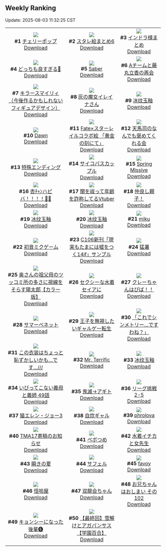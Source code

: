 ## Weekly Ranking
Update: 2025-08-03 11:32:25 CST

|      |      |      |
| :----: | :----: | :----: |
| ![](https://i.pixiv.re/c/240x480/img-master/img/2025/07/27/00/00/25/133150988_p0_master1200.jpg)<br>**#1** [チェリーポップ](https://www.pixiv.net/artworks/133150988)<br>[Download](https://i.pixiv.re/img-original/img/2025/07/27/00/00/25/133150988_p0.jpg) | ![](https://i.pixiv.re/c/240x480/img-master/img/2025/07/27/02/39/02/133156199_p0_master1200.jpg)<br>**#2** [スタレ絵まとめ6](https://www.pixiv.net/artworks/133156199)<br>[Download](https://i.pixiv.re/img-original/img/2025/07/27/02/39/02/133156199_p0.jpg) | ![](https://i.pixiv.re/c/240x480/img-master/img/2025/07/26/19/50/01/133140011_p0_master1200.jpg)<br>**#3** [インドラ様まとめ](https://www.pixiv.net/artworks/133140011)<br>[Download](https://i.pixiv.re/img-original/img/2025/07/26/19/50/01/133140011_p0.jpg) |
| ![](https://i.pixiv.re/c/240x480/img-master/img/2025/07/27/00/31/35/133152664_p0_master1200.jpg)<br>**#4** [どっちも良すぎる👙](https://www.pixiv.net/artworks/133152664)<br>[Download](https://i.pixiv.re/img-original/img/2025/07/27/00/31/35/133152664_p0.jpg) | ![](https://i.pixiv.re/c/240x480/img-master/img/2025/07/27/00/00/22/133150972_p0_master1200.jpg)<br>**#5** [Saber](https://www.pixiv.net/artworks/133150972)<br>[Download](https://i.pixiv.re/img-original/img/2025/07/27/00/00/22/133150972_p0.jpg) | ![](https://i.pixiv.re/c/240x480/img-master/img/2025/07/26/22/03/42/133145857_p0_master1200.jpg)<br>**#6** [Aチームと藤丸立香の再会](https://www.pixiv.net/artworks/133145857)<br>[Download](https://i.pixiv.re/img-original/img/2025/07/26/22/03/42/133145857_p0.jpg) |
| ![](https://i.pixiv.re/c/240x480/img-master/img/2025/07/27/00/00/18/133150942_p0_master1200.jpg)<br>**#7** [キラースマイリィ（今後作るかもしれないフィギュアデザイン）](https://www.pixiv.net/artworks/133150942)<br>[Download](https://i.pixiv.re/img-original/img/2025/07/27/00/00/18/133150942_p0.jpg) | ![](https://i.pixiv.re/c/240x480/img-master/img/2025/07/27/00/02/13/133151290_p0_master1200.jpg)<br>**#8** [灰の魔女イレイナさん](https://www.pixiv.net/artworks/133151290)<br>[Download](https://i.pixiv.re/img-original/img/2025/07/27/00/02/13/133151290_p0.png) | ![](https://i.pixiv.re/c/240x480/img-master/img/2025/07/26/00/05/27/133111522_p0_master1200.jpg)<br>**#9** [冰纹玉釉](https://www.pixiv.net/artworks/133111522)<br>[Download](https://i.pixiv.re/img-original/img/2025/07/26/00/05/27/133111522_p0.jpg) |
| ![](https://i.pixiv.re/c/240x480/img-master/img/2025/07/28/20/12/17/133220061_p0_master1200.jpg)<br>**#10** [Dawn](https://www.pixiv.net/artworks/133220061)<br>[Download](https://i.pixiv.re/img-original/img/2025/07/28/20/12/17/133220061_p0.jpg) | ![](https://i.pixiv.re/c/240x480/img-master/img/2025/07/27/00/54/50/133153460_p0_master1200.jpg)<br>**#11** [Fate×スターレイルコラボ絵 「黄金の刻にて」](https://www.pixiv.net/artworks/133153460)<br>[Download](https://i.pixiv.re/img-original/img/2025/07/27/00/54/50/133153460_p0.jpg) | ![](https://i.pixiv.re/c/240x480/img-master/img/2025/07/27/19/30/40/133181048_p0_master1200.jpg)<br>**#12** [天馬司のなんでも褒めてくれる会](https://www.pixiv.net/artworks/133181048)<br>[Download](https://i.pixiv.re/img-original/img/2025/07/27/19/30/40/133181048_p0.jpg) |
| ![](https://i.pixiv.re/c/240x480/img-master/img/2025/07/27/16/25/16/133174357_p0_master1200.jpg)<br>**#13** [特殊エンディング](https://www.pixiv.net/artworks/133174357)<br>[Download](https://i.pixiv.re/img-original/img/2025/07/27/16/25/16/133174357_p0.jpg) | ![](https://i.pixiv.re/c/240x480/img-master/img/2025/07/27/07/20/43/133160651_p0_master1200.jpg)<br>**#14** [サイコパスカップル](https://www.pixiv.net/artworks/133160651)<br>[Download](https://i.pixiv.re/img-original/img/2025/07/27/07/20/43/133160651_p0.jpg) | ![](https://i.pixiv.re/c/240x480/img-master/img/2025/07/27/02/17/35/133154058_p0_master1200.jpg)<br>**#15** [Spring Missive](https://www.pixiv.net/artworks/133154058)<br>[Download](https://i.pixiv.re/img-original/img/2025/07/27/02/17/35/133154058_p0.png) |
| ![](https://i.pixiv.re/c/240x480/img-master/img/2025/07/26/00/00/17/133110869_p0_master1200.jpg)<br>**#16** [杏ﾁｬﾝハピバ！！！！🎂🎉](https://www.pixiv.net/artworks/133110869)<br>[Download](https://i.pixiv.re/img-original/img/2025/07/26/00/00/17/133110869_p0.jpg) | ![](https://i.pixiv.re/c/240x480/img-master/img/2025/07/27/21/24/47/133185917_p0_master1200.jpg)<br>**#17** [闇を祓って年齢を詐称してるVtuber](https://www.pixiv.net/artworks/133185917)<br>[Download](https://i.pixiv.re/img-original/img/2025/07/27/21/24/47/133185917_p0.png) | ![](https://i.pixiv.re/c/240x480/img-master/img/2025/07/27/18/22/07/133178339_p0_master1200.jpg)<br>**#18** [仲良し親子！](https://www.pixiv.net/artworks/133178339)<br>[Download](https://i.pixiv.re/img-original/img/2025/07/27/18/22/07/133178339_p0.jpg) |
| ![](https://i.pixiv.re/c/240x480/img-master/img/2025/07/26/00/04/38/133111476_p0_master1200.jpg)<br>**#19** [冰纹玉釉](https://www.pixiv.net/artworks/133111476)<br>[Download](https://i.pixiv.re/img-original/img/2025/07/26/00/04/38/133111476_p0.jpg) | ![](https://i.pixiv.re/c/240x480/img-master/img/2025/07/26/00/02/42/133111346_p0_master1200.jpg)<br>**#20** [冰纹玉釉](https://www.pixiv.net/artworks/133111346)<br>[Download](https://i.pixiv.re/img-original/img/2025/07/26/00/02/42/133111346_p0.jpg) | ![](https://i.pixiv.re/c/240x480/img-master/img/2025/07/28/00/33/19/133195106_p0_master1200.jpg)<br>**#21** [miku](https://www.pixiv.net/artworks/133195106)<br>[Download](https://i.pixiv.re/img-original/img/2025/07/28/00/33/19/133195106_p0.jpg) |
| ![](https://i.pixiv.re/c/240x480/img-master/img/2025/07/27/00/00/05/133150819_p0_master1200.jpg)<br>**#22** [初音ミクゲーム](https://www.pixiv.net/artworks/133150819)<br>[Download](https://i.pixiv.re/img-original/img/2025/07/27/00/00/05/133150819_p0.png) | ![](https://i.pixiv.re/c/240x480/img-master/img/2025/07/27/18/01/50/133177591_p0_master1200.jpg)<br>**#23** [C106新刊「現実もたまには嘘をつく14if」サンプル](https://www.pixiv.net/artworks/133177591)<br>[Download](https://i.pixiv.re/img-original/img/2025/07/27/18/01/50/133177591_p0.jpg) | ![](https://i.pixiv.re/c/240x480/img-master/img/2025/07/27/11/45/41/133166348_p0_master1200.jpg)<br>**#24** [猛暑](https://www.pixiv.net/artworks/133166348)<br>[Download](https://i.pixiv.re/img-original/img/2025/07/27/11/45/41/133166348_p0.jpg) |
| ![](https://i.pixiv.re/c/240x480/img-master/img/2025/07/27/00/02/42/133151345_p0_master1200.jpg)<br>**#25** [奥さんの祖父母のツッコミ所の多さに視線をそらす陽太郎【カラー版】](https://www.pixiv.net/artworks/133151345)<br>[Download](https://i.pixiv.re/img-original/img/2025/07/27/00/02/42/133151345_p0.jpg) | ![](https://i.pixiv.re/c/240x480/img-master/img/2025/07/27/00/00/10/133150863_p0_master1200.jpg)<br>**#26** [セクシーな水着セイアに](https://www.pixiv.net/artworks/133150863)<br>[Download](https://i.pixiv.re/img-original/img/2025/07/27/00/00/10/133150863_p0.png) | ![](https://i.pixiv.re/c/240x480/img-master/img/2025/07/27/13/55/24/133170040_p0_master1200.jpg)<br>**#27** [クレーちゃんはぴば！！](https://www.pixiv.net/artworks/133170040)<br>[Download](https://i.pixiv.re/img-original/img/2025/07/27/13/55/24/133170040_p0.png) |
| ![](https://i.pixiv.re/c/240x480/img-master/img/2025/07/27/00/00/28/133151003_p0_master1200.jpg)<br>**#28** [サマーベネット](https://www.pixiv.net/artworks/133151003)<br>[Download](https://i.pixiv.re/img-original/img/2025/07/27/00/00/28/133151003_p0.jpg) | ![](https://i.pixiv.re/c/240x480/img-master/img/2025/07/27/08/43/36/133162188_p0_master1200.jpg)<br>**#29** [王子を無視したいギャルゲー転生](https://www.pixiv.net/artworks/133162188)<br>[Download](https://i.pixiv.re/img-original/img/2025/07/27/08/43/36/133162188_p0.jpg) | ![](https://i.pixiv.re/c/240x480/img-master/img/2025/07/27/00/00/59/133151133_p0_master1200.jpg)<br>**#30** [「これでシンメトリー…ですわね？」](https://www.pixiv.net/artworks/133151133)<br>[Download](https://i.pixiv.re/img-original/img/2025/07/27/00/00/59/133151133_p0.png) |
| ![](https://i.pixiv.re/c/240x480/img-master/img/2025/07/27/00/00/35/133151044_p0_master1200.jpg)<br>**#31** [この衣装はちょっと恥ずかしいかも…です…///](https://www.pixiv.net/artworks/133151044)<br>[Download](https://i.pixiv.re/img-original/img/2025/07/27/00/00/35/133151044_p0.jpg) | ![](https://i.pixiv.re/c/240x480/img-master/img/2025/07/26/00/17/17/133112055_p0_master1200.jpg)<br>**#32** [Mr. Terrific](https://www.pixiv.net/artworks/133112055)<br>[Download](https://i.pixiv.re/img-original/img/2025/07/26/00/17/17/133112055_p0.jpg) | ![](https://i.pixiv.re/c/240x480/img-master/img/2025/07/26/00/01/12/133111150_p0_master1200.jpg)<br>**#33** [冰纹玉釉](https://www.pixiv.net/artworks/133111150)<br>[Download](https://i.pixiv.re/img-original/img/2025/07/26/00/01/12/133111150_p0.jpg) |
| ![](https://i.pixiv.re/c/240x480/img-master/img/2025/07/26/00/00/19/133110890_p0_master1200.jpg)<br>**#34** [いびってこない義母と義姉 49話](https://www.pixiv.net/artworks/133110890)<br>[Download](https://i.pixiv.re/img-original/img/2025/07/26/00/00/19/133110890_p0.jpg) | ![](https://i.pixiv.re/c/240x480/img-master/img/2025/07/26/20/56/37/133142689_p0_master1200.jpg)<br>**#35** [鬼滅→アギト](https://www.pixiv.net/artworks/133142689)<br>[Download](https://i.pixiv.re/img-original/img/2025/07/26/20/56/37/133142689_p0.png) | ![](https://i.pixiv.re/c/240x480/img-master/img/2025/07/27/22/08/41/133188083_p0_master1200.jpg)<br>**#36** [リーグ挑戦2-5](https://www.pixiv.net/artworks/133188083)<br>[Download](https://i.pixiv.re/img-original/img/2025/07/27/22/08/41/133188083_p0.png) |
| ![](https://i.pixiv.re/c/240x480/img-master/img/2025/07/26/00/00/23/133110921_p0_master1200.jpg)<br>**#37** [猫エレン・ジョー3](https://www.pixiv.net/artworks/133110921)<br>[Download](https://i.pixiv.re/img-original/img/2025/07/26/00/00/23/133110921_p0.png) | ![](https://i.pixiv.re/c/240x480/img-master/img/2025/07/27/19/49/25/133181729_p0_master1200.jpg)<br>**#38** [自炊ギャル](https://www.pixiv.net/artworks/133181729)<br>[Download](https://i.pixiv.re/img-original/img/2025/07/27/19/49/25/133181729_p0.png) | ![](https://i.pixiv.re/c/240x480/img-master/img/2025/07/26/22/23/51/133146725_p0_master1200.jpg)<br>**#39** [phrolova](https://www.pixiv.net/artworks/133146725)<br>[Download](https://i.pixiv.re/img-original/img/2025/07/26/22/23/51/133146725_p0.png) |
| ![](https://i.pixiv.re/c/240x480/img-master/img/2025/07/28/01/19/49/133196656_p0_master1200.jpg)<br>**#40** [TMA17寄稿のお知らせ](https://www.pixiv.net/artworks/133196656)<br>[Download](https://i.pixiv.re/img-original/img/2025/07/28/01/19/49/133196656_p0.png) | ![](https://i.pixiv.re/c/240x480/img-master/img/2025/07/27/21/12/50/133185431_p0_master1200.jpg)<br>**#41** [ペボつめ](https://www.pixiv.net/artworks/133185431)<br>[Download](https://i.pixiv.re/img-original/img/2025/07/27/21/12/50/133185431_p0.png) | ![](https://i.pixiv.re/c/240x480/img-master/img/2025/07/27/21/46/22/133186927_p0_master1200.jpg)<br>**#42** [水着イチカと女先生](https://www.pixiv.net/artworks/133186927)<br>[Download](https://i.pixiv.re/img-original/img/2025/07/27/21/46/22/133186927_p0.jpg) |
| ![](https://i.pixiv.re/c/240x480/img-master/img/2025/07/27/14/57/40/133171854_p0_master1200.jpg)<br>**#43** [瞬きの夏](https://www.pixiv.net/artworks/133171854)<br>[Download](https://i.pixiv.re/img-original/img/2025/07/27/14/57/40/133171854_p0.jpg) | ![](https://i.pixiv.re/c/240x480/img-master/img/2025/07/27/12/05/16/133167048_p0_master1200.jpg)<br>**#44** [サフェル](https://www.pixiv.net/artworks/133167048)<br>[Download](https://i.pixiv.re/img-original/img/2025/07/27/12/05/16/133167048_p0.jpg) | ![](https://i.pixiv.re/c/240x480/img-master/img/2025/07/27/12/23/36/133167543_p0_master1200.jpg)<br>**#45** [favoy](https://www.pixiv.net/artworks/133167543)<br>[Download](https://i.pixiv.re/img-original/img/2025/07/27/12/23/36/133167543_p0.jpg) |
| ![](https://i.pixiv.re/c/240x480/img-master/img/2025/07/27/02/23/49/133155842_p0_master1200.jpg)<br>**#46** [怪啖屋](https://www.pixiv.net/artworks/133155842)<br>[Download](https://i.pixiv.re/img-original/img/2025/07/27/02/23/49/133155842_p0.png) | ![](https://i.pixiv.re/c/240x480/img-master/img/2025/07/27/14/56/04/133171814_p0_master1200.jpg)<br>**#47** [双龍会ちゃん](https://www.pixiv.net/artworks/133171814)<br>[Download](https://i.pixiv.re/img-original/img/2025/07/27/14/56/04/133171814_p0.jpg) | ![](https://i.pixiv.re/c/240x480/img-master/img/2025/07/26/15/42/58/133132082_p0_master1200.jpg)<br>**#48** [お兄ちゃんはおしまい その102](https://www.pixiv.net/artworks/133132082)<br>[Download](https://i.pixiv.re/img-original/img/2025/07/26/15/42/58/133132082_p0.jpg) |
| ![](https://i.pixiv.re/c/240x480/img-master/img/2025/07/27/00/00/11/133150881_p0_master1200.jpg)<br>**#49** [キョンシーになった後輩❻](https://www.pixiv.net/artworks/133150881)<br>[Download](https://i.pixiv.re/img-original/img/2025/07/27/00/00/11/133150881_p0.jpg) | ![](https://i.pixiv.re/c/240x480/img-master/img/2025/07/27/11/51/43/133166489_p0_master1200.jpg)<br>**#50** [【最終回】雪解けとアガパンサス【学園百合】](https://www.pixiv.net/artworks/133166489)<br>[Download](https://i.pixiv.re/img-original/img/2025/07/27/11/51/43/133166489_p0.jpg) |
|      |
